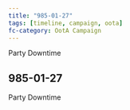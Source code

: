 ```yaml
---
title: "985-01-27"
tags: [timeline, campaign, oota]
fc-category: OotA Campaign
---
```

<span class='ob-timelines'
	data-date='985-01-27-00'
	data-title='Campaign: NAGA Adventures'
	data-class='orange'> Party Downtime </span>
## 985-01-27
Party Downtime
